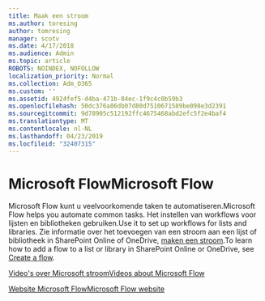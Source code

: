 ```yaml
---
title: Maak een stroom
ms.author: toresing
author: tomresing
manager: scotv
ms.date: 4/17/2018
ms.audience: Admin
ms.topic: article
ROBOTS: NOINDEX, NOFOLLOW
localization_priority: Normal
ms.collection: Adm_O365
ms.custom: ''
ms.assetid: 4924fef5-d4ba-471b-84ec-1f9c4c0b59b3
ms.openlocfilehash: 50dc376a86db07d80d7510671589be098e3d2391
ms.sourcegitcommit: 9d78905c512192ffc4675468abd2efc5f2e4baf4
ms.translationtype: MT
ms.contentlocale: nl-NL
ms.lasthandoff: 04/23/2019
ms.locfileid: "32407315"
---
```

# <a name="microsoft-flow"></a><span data-ttu-id="1eedd-102">Microsoft Flow</span><span class="sxs-lookup"><span data-stu-id="1eedd-102">Microsoft Flow</span></span>

<span data-ttu-id="1eedd-103">Microsoft Flow kunt u veelvoorkomende taken te automatiseren.</span><span class="sxs-lookup"><span data-stu-id="1eedd-103">Microsoft Flow helps you automate common tasks.</span></span> <span data-ttu-id="1eedd-104">Het instellen van workflows voor lijsten en bibliotheken gebruiken.</span><span class="sxs-lookup"><span data-stu-id="1eedd-104">Use it to set up workflows for lists and libraries.</span></span> <span data-ttu-id="1eedd-105">Zie informatie over het toevoegen van een stroom aan een lijst of bibliotheek in SharePoint Online of OneDrive, [maken een stroom](https://go.microsoft.com/fwlink/?linkid=869408).</span><span class="sxs-lookup"><span data-stu-id="1eedd-105">To learn how to add a flow to a list or library in SharePoint Online or OneDrive, see [Create a flow](https://go.microsoft.com/fwlink/?linkid=869408).</span></span>
  
[<span data-ttu-id="1eedd-106">Video's over Microsoft stroom</span><span class="sxs-lookup"><span data-stu-id="1eedd-106">Videos about Microsoft Flow</span></span>](https://go.microsoft.com/fwlink/?linkid=864641)
  
[<span data-ttu-id="1eedd-107">Website Microsoft Flow</span><span class="sxs-lookup"><span data-stu-id="1eedd-107">Microsoft Flow website</span></span>](https://go.microsoft.com/fwlink/?linkid=864642)
  


